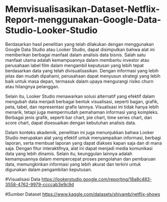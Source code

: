 # Memvisualisasikan-Dataset-Netflix-Report-menggunakan-Google-Data-Studio-Looker-Studio
Berdasarkan hasil penelitian yang telah dilakukan dengan menggunakan Google Data Studio atau Looker Studio, dapat disimpulkan bahwa alat ini memberikan berbagai manfaat dalam analisis data bisnis. Salah satu manfaat utama adalah kemampuannya dalam membantu investor atau perusahaan label film dalam mengambil keputusan yang lebih tepat berdasarkan data yang telah divisualisasikan. Dengan informasi yang lebih jelas dan mudah dipahami, perusahaan dapat menyusun strategi yang lebih baik untuk masa depan, termasuk dalam upaya mengurangi risiko churn atau hilangnya pelanggan.  

Selain itu, Looker Studio menawarkan solusi alternatif yang efektif dalam mengubah data menjadi berbagai bentuk visualisasi, seperti bagan, grafik, peta, tabel, dan representasi grafis lainnya. Visualisasi ini tidak hanya lebih menarik, tetapi juga mempermudah pemahaman informasi yang kompleks. Berbagai jenis grafik, seperti bar chart, pie chart, time series chart, dan score chart, dapat disesuaikan dengan kebutuhan analisis data.  

Dalam konteks akademik, penelitian ini juga menunjukkan bahwa Looker Studio merupakan alat yang efektif untuk menyampaikan informasi, berbagi laporan, serta membuat laporan yang dapat diakses kapan saja dan di mana saja. Dengan fitur interaktifnya, alat ini dapat menjadi media komunikasi data yang lebih dinamis. Selain itu, keunggulan lainnya adalah kemampuannya dalam mempercepat proses pengolahan dan pembaruan data, memungkinkan informasi yang lebih akurat dan terkini untuk digunakan dalam pengambilan keputusan.

#Visualisasi Data 
https://lookerstudio.google.com/reporting/18a8c483-3558-4762-9979-ccccab3e9c9d

#Sumber Dataset
https://www.kaggle.com/datasets/shivamb/netflix-shows 

